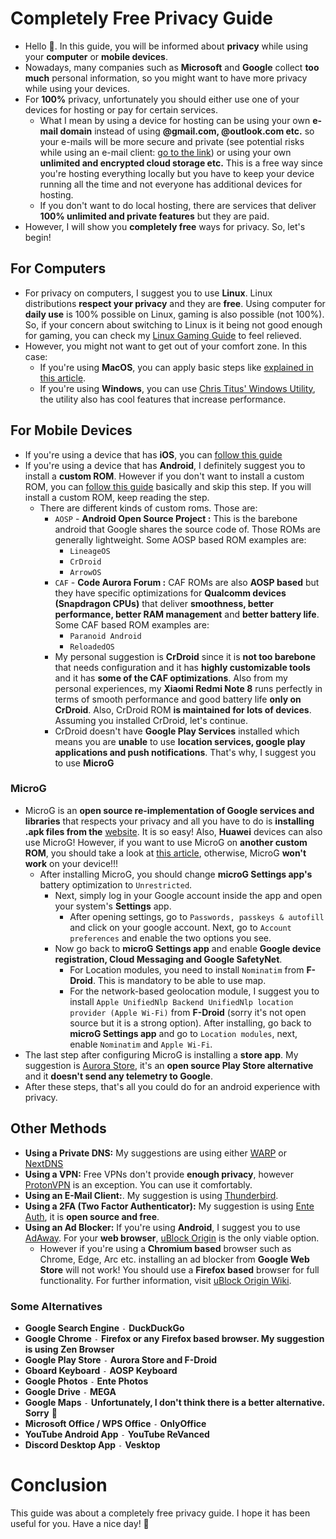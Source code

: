 # Completely Free Privacy Guide
- Hello 🤭. In this guide, you will be informed about **privacy** while using your **computer** or **mobile devices**.
- Nowadays, many companies such as **Microsoft** and **Google** collect **too much** personal information, so you might want to have more privacy while using your devices.
- For **100%** privacy, unfortunately you should either use one of your devices for hosting or pay for certain services.
  - What I mean by using a device for hosting can be using your own **e-mail domain** instead of using **@gmail.com, @outlook.com etc.** so your e-mails will be more secure and private (see potential risks while using an e-mail client: [go to the link](https://perception-point.io/guides/email-security/email-security-threats-solutions-8-critical-best-practices/#Common_Threats_to_Email_Security)) or using your own **unlimited and encrypted cloud storage etc.** This is a free way since you're hosting everything locally but you have to keep your device running all the time and not everyone has additional devices for hosting.
  - If you don't want to do local hosting, there are services that deliver **100% unlimited and private features** but they are paid.
- However, I will show you **completely free** ways for privacy. So, let's begin!
## For Computers
- For privacy on computers, I suggest you to use **Linux**. Linux distributions **respect your privacy** and they are **free**. Using computer for **daily use** is 100% possible on Linux, gaming is also possible (not 100%). So, if your concern about switching to Linux is it being not good enough for gaming, you can check my [Linux Gaming Guide](https://github.com/cutiepenguins/Linux-Gaming-Guide) to feel relieved.
- However, you might not want to get out of your comfort zone. In this case:
  - If you're using **MacOS**, you can apply basic steps like [explained in this article](https://www.practicalmoneyskills.com/en/resources/data_privacy/device-privacy-tips/How-Protect-Privacy-Mac.html).
  - If you're using **Windows**, you can use [Chris Titus' Windows Utility](https://github.com/ChrisTitusTech/winutil), the utility also has cool features that increase performance.
## For Mobile Devices
- If you're using a device that has **iOS**, you can [follow this guide](https://github.com/iPrivacyGuides/iOS-Privacy-Guide)
- If you're using a device that has **Android**, I definitely suggest you to install a **custom ROM**. However if you don't want to install a custom ROM, you can [follow this guide](https://veepn.com/blog/10-android-privacy-settings/) basically and skip this step. If you will install a custom ROM, keep reading the step.
  - There are different kinds of custom roms. Those are:
    - `AOSP` - **Android Open Source Project :** This is the barebone android that Google shares the source code of. Those ROMs are generally lightweight. Some AOSP based ROM examples are:
      - `LineageOS`
      - `CrDroid`
      - `ArrowOS`
    - `CAF` - **Code Aurora Forum :** CAF ROMs are also **AOSP based** but they have specific optimizations for **Qualcomm devices (Snapdragon CPUs)** that deliver **smoothness, better performance, better RAM management** and **better battery life**. Some CAF based ROM examples are:
      - `Paranoid Android`
      - `ReloadedOS`
    - My personal suggestion is **CrDroid** since it is **not too barebone** that needs configuration and it has **highly customizable tools** and it has **some of the CAF optimizations**. Also from my personal experiences, my **Xiaomi Redmi Note 8** runs perfectly in terms of smooth performance and good battery life **only on CrDroid**. Also, CrDroid ROM **is maintained for lots of devices**. Assuming you installed CrDroid, let's continue.
    - CrDroid doesn't have **Google Play Services** installed which means you are **unable** to use **location services, google play applications and push notifications**. That's why, I suggest you to use **MicroG**

### MicroG
- MicroG is an **open source re-implementation of Google services and libraries** that respects your privacy and all you have to do is **installing .apk files from the** [website](https://microg.org/download.html). It is so easy! Also, **Huawei** devices can also use MicroG! However, if you want to use MicroG on **another custom ROM**, you should take a look at [this article](https://github.com/microg/GmsCore/wiki/Signature-Spoofing), otherwise, MicroG **won't work** on your device!!!
  - After installing MicroG, you should change **microG Settings app's** battery optimization to `Unrestricted`.
    - Next, simply log in your Google account inside the app and open your system's **Settings** app.
      - After opening settings, go to `Passwords, passkeys & autofill` and click on your google account. Next, go to `Account preferences` and enable the two options you see.
    - Now go back to **microG Settings app** and enable **Google device registration, Cloud Messaging and Google SafetyNet**.
      - For Location modules, you need to install `Nominatim` from **F-Droid**. This is mandatory to be able to use map.
      - For the network-based geolocation module, I suggest you to install `Apple UnifiedNlp Backend UnifiedNlp location provider (Apple Wi-Fi)` from **F-Droid** (sorry it's not open source but it is a strong option). After installing, go back to **microG Settings app** and go to `Location modules`, next, enable `Nominatim` and `Apple Wi-Fi`.
- The last step after configuring MicroG is installing a **store app**. My suggestion is [Aurora Store](https://auroraoss.com/), it's an **open source Play Store alternative** and it **doesn't send any telemetry to Google**.
- After these steps, that's all you could do for an android experience with privacy.
## Other Methods 
- **Using a Private DNS:** My suggestions are using either [WARP](https://one.one.one.one/) or [NextDNS](https://nextdns.io/)
- **Using a VPN:** Free VPNs don't provide **enough privacy**, however [ProtonVPN](https://protonvpn.com/) is an exception. You can use it comfortably.
- **Using an E-Mail Client:**. My suggestion is using [Thunderbird](https://www.thunderbird.net/en-US/).
- **Using a 2FA (Two Factor Authenticator):** My suggestion is using [Ente Auth](https://ente.io/auth/), it is **open source and free**.
- **Using an Ad Blocker:** If you're using **Android**, I suggest you to use [AdAway](https://f-droid.org/en/packages/org.adaway/). For your **web browser**, [uBlock Origin](https://ublockorigin.com/) is the only viable option.
  - However if you're using a **Chromium based** browser such as Chrome, Edge, Arc etc. installing an ad blocker from **Google Web Store** will not work! You should use a **Firefox based** browser for full functionality. For further information, visit [uBlock Origin Wiki](https://www.reddit.com/r/uBlockOrigin/wiki/index/).
### Some Alternatives
- **Google Search Engine** `-` **DuckDuckGo**
- **Google Chrome** `-` **Firefox or any Firefox based browser. My suggestion is using Zen Browser**
- **Google Play Store** `-` **Aurora Store and F-Droid**
- **Gboard Keyboard** `-` **AOSP Keyboard**
- **Google Photos** `-` **Ente Photos**
- **Google Drive** `-` **MEGA**
- **Google Maps** `-` **Unfortunately, I don't think there is a better alternative. Sorry** 🥺
- **Microsoft Office / WPS Office** `-` **OnlyOffice**
- **YouTube Android App** `-` **YouTube ReVanced**
- **Discord Desktop App** `-` **Vesktop**
# Conclusion
This guide was about a completely free privacy guide. I hope it has been useful for you. Have a nice day! 🐧
